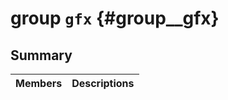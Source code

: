 # group `gfx` {#group__gfx}

## Summary

 Members                        | Descriptions                                
--------------------------------|---------------------------------------------

